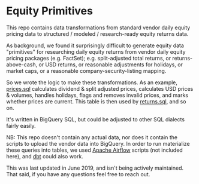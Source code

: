 # Equity Primitives

This repo contains data transformations from standard vendor daily equity
pricing data to structured / modeled / research-ready equity returns data.

As background, we found it surprisingly difficult to generate equity data
"primitives" for researching daily equity returns from vendor daily equity
pricing packages (e.g. FactSet); e.g. split-adjusted total returns, or
returns-above-cash, or USD returns, or reasonable adjustments for holidays,
or market caps, or a reasonable company-security-listing mapping. 

So we wrote the logic to make these transformations. As an example,
[prices.sql](./sixty_security_ts/prices.sql) calculates dividend & split
adjusted prices, calculates USD prices & volumes, handles holidays, flags and
removes invalid prices, and marks whether prices are current. This table is
then used by [returns.sql](./sixty_security_ts/returns.sql), and so on. 

It's written in BigQuery SQL, but could be adjusted to other SQL dialects
fairly easily.

NB: This repo doesn't contain any actual data, nor does it contain the
scripts to upload the vendor data into BigQuery. In order to run materialize
these queries into tables, we used [Apache
Airflow](https://airflow.apache.org/) scripts (not included here), and
[dbt](https://www.getdbt.com/) could also work.

This was last updated in June 2019, and isn't being actively maintained. That
said, if you have any questions feel free to reach out.